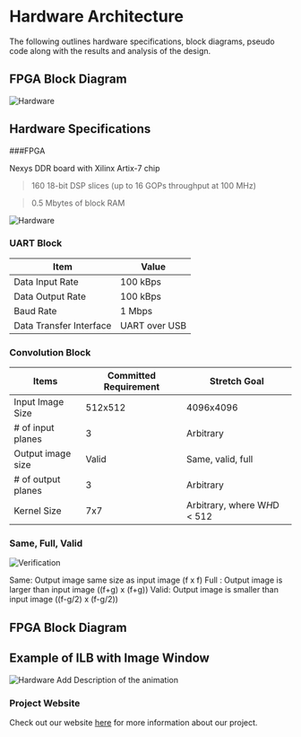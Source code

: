 # Hardware Architecture

The following outlines hardware specifications, block diagrams, pseudo code along with the results and analysis of the design.

## FPGA Block Diagram
![Hardware](https://i.imgur.com/89GHfYj.jpg)

## Hardware Specifications
###FPGA

Nexys DDR board with Xilinx Artix-7 chip
> 160 18-bit DSP slices (up to 16 GOPs throughput at 100 MHz)

> 0.5 Mbytes of block RAM

![Hardware](https://i.imgur.com/yWM6vtT.jpg)

### UART Block

| Item | Value |
| -------------------- | ----------- |
| Data Input Rate | 100 kBps |
| Data Output Rate | 100 kBps |
| Baud Rate | 1 Mbps |
| Data Transfer Interface | UART over USB |

### Convolution Block

| Items | Committed Requirement | Stretch Goal |
| -------------------- | ----------- | ----------- |
| Input Image Size | 512x512 | 4096x4096 |
| # of input planes | 3 | Arbitrary |
| Output image size | Valid | Same, valid, full |
| # of output planes | 3 | Arbitrary |
| Kernel Size | 7x7 | Arbitrary, where W*H*D < 512 |

### Same, Full, Valid
![Verification](https://i.imgur.com/RgoYCFY.jpg)

Same: Output image same size as input image (f x f)
Full : Output image is larger than input image ((f+g) x (f+g))
Valid: Output image is smaller than input image ((f-g/2) x (f-g/2))

## FPGA Block Diagram


## Example of ILB with Image Window
![Hardware](https://i.imgur.com/UFqZOds.gif[/img)
Add Description of the animation


### Project Website
Check out our website [here][website] for more information about our project.

[website]: https://kierajcullen.github.io/-dcnn-.github.io/

